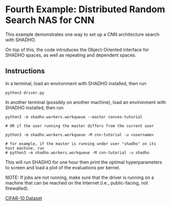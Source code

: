 # Fourth Example: Distributed Random Search NAS for CNN

This example demonstrates one way to set up a CNN architecture search
with SHADHO.

On top of this, the code introduces the Object-Oriented interface for SHADHO
spaces, as well as repeating and dependent spaces.

## Instructions

In a terminal, load an environment with SHADHO installed, then run

```
python3 driver.py
```

In another terminal (possibly on another machine), load an environment with
SHADHO installed, then run

```
python3 -m shadho.workers.workqueue --master convex-tutorial

# OR if the user running the master differs from the current user

python3 -m shadho.workers.workqueue -M cnn-tutorial -u <username>

# for example, if the master is running under user "shadho" on its host machine, run
# python3 -m shadho.workers.workqueue -M cnn-tutorial -u shadho
```

This will run SHADHO for one hour then print the optimal hyperparameters to
screen and load a plot of the evaluations per kernel.

NOTE: If jobs are not running, make sure that the driver is running on a machine
that can be reached on the Internet (i.e., public-facing, not firewalled).

[CIFAR-10 Dataset](https://www.cs.toronto.edu/~kriz/cifar.html)